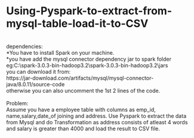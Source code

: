 # Using-Pyspark-to-extract-from-mysql-table-load-it-to-CSV
<br />
dependencies:<br />
*You have to install Spark on your machine.<br />
*you have add the mysql connector dependency jar to spark folder <br />
    eg:C:\spark-3.0.3-bin-hadoop3.2\spark-3.0.3-bin-hadoop3.2\jars <br />
    you can download it from:<br />
    https://jar-download.com/artifacts/mysql/mysql-connector-java/8.0.11/source-code <br />
    otherwise you can also uncomment the 1st 2 lines of the code.<br />
<br />
Problem:<br />
Assume you have a employee table with columns as emp_id, name,salary,date_of joining and address.
Use Pyspark to extract the data from Mysql and do Transformation as
address consists of atleast 4 words and salary is greater than 4000 and
load the result to CSV file.

